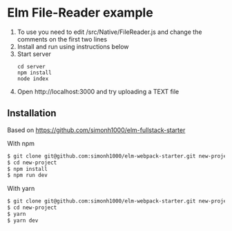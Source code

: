 # Elm File-Reader example

1. To use you need to edit /src/Native/FileReader.js and change the comments on the first two lines
2. Install and run using instructions below
3. Start server
    ```
    cd server
    npm install
    node index
    ```
4. Open http://localhost:3000 and try uploading a TEXT file


## Installation

Based on https://github.com/simonh1000/elm-fullstack-starter

With npm

```sh
$ git clone git@github.com:simonh1000/elm-webpack-starter.git new-project
$ cd new-project
$ npm install
$ npm run dev
```

With yarn
```sh
$ git clone git@github.com:simonh1000/elm-webpack-starter.git new-project
$ cd new-project
$ yarn
$ yarn dev
 ```

